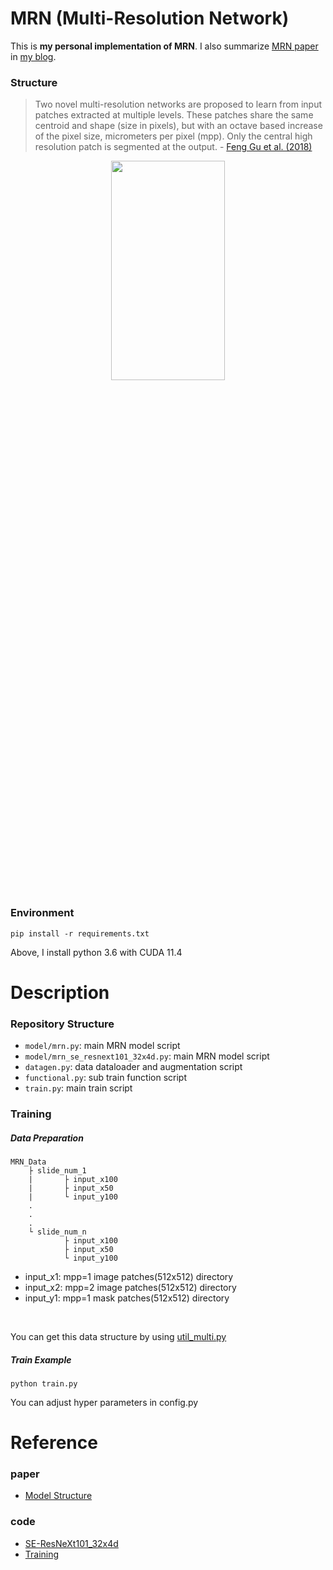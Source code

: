 # MRN (Multi-Resolution Network)

This is **my personal implementation of MRN**. I also summarize [MRN paper](https://arxiv.org/pdf/1807.09607.pdf) in [my blog](https://biology-statistics-programming.tistory.com/162).

### Structure
> Two novel multi-resolution networks are proposed to learn from
input patches extracted at multiple levels. These patches share the same centroid
and shape (size in pixels), but with an octave based increase of the pixel size,
micrometers per pixel (mpp). Only the central high resolution patch is segmented
at the output. - [Feng Gu et al. (2018)](https://arxiv.org/pdf/1807.09607.pdf)

<p align="center"><img src="https://user-images.githubusercontent.com/70703320/147843606-7e371fad-dd9c-4cc7-b34e-007efcc62c63.png" width="60%" height="30%"></p>

### Environment
```
pip install -r requirements.txt
```
Above, I install python 3.6 with CUDA 11.4

# Description

### Repository Structure
- `model/mrn.py`: main MRN model script
- `model/mrn_se_resnext101_32x4d.py`: main MRN model script
- `datagen.py`: data dataloader and augmentation script
- `functional.py`: sub train function script 
- `train.py`: main train script

### Training

##### Data Preparation
```
MRN_Data
    ├ slide_num_1
    |       ├ input_x100
    |       ├ input_x50
    |       └ input_y100
    .
    .
    .
    └ slide_num_n
            ├ input_x100
            ├ input_x50
            └ input_y100   
```
- input_x1: mpp=1 image patches(512x512) directory
- input_x2: mpp=2 image patches(512x512) directory
- input_y1: mpp=1 mask patches(512x512) directory 

</br>

You can get this data structure by using [util_multi.py](https://github.com/CODiPAI-CMC/wsi_processing)

##### Train Example
```
python train.py 
```
You can adjust hyper parameters in config.py

# Reference

### paper
- [Model Structure](https://arxiv.org/pdf/1807.09607.pdf)

### code
- [SE-ResNeXt101_32x4d](https://github.com/Cadene/pretrained-models.pytorch/blob/master/pretrainedmodels/models/senet.py)
- [Training](https://github.com/qubvel/segmentation_models.pytorch/blob/master/examples/cars%20segmentation%20(camvid).ipynb)